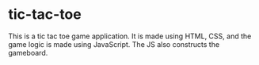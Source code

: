 # tic-tac-toe
This is a tic tac toe game application. It is made using HTML, CSS,
and the game logic is made using JavaScript. The JS also constructs the
gameboard.